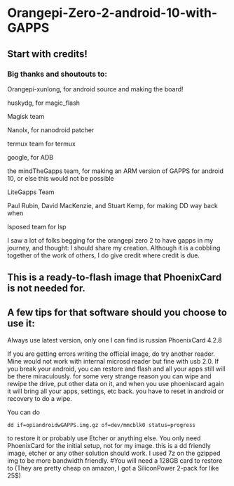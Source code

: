 # Orangepi-Zero-2-android-10-with-GAPPS

## Start with credits!

### Big thanks and shoutouts to:

Orangepi-xunlong, for android source and making the board!

huskydg, for magic_flash

Magisk team

Nanolx, for nanodroid patcher

termux team for termux 

google, for ADB

the mindTheGapps team, for making an ARM version of GAPPS for android 10, or else this would not be possible

LiteGapps Team

Paul Rubin, David MacKenzie, and Stuart Kemp, for making DD way back when

lsposed team for lsp

I saw a lot of folks begging for the orangepi zero 2 to have gapps in my journey, and thought:
I should share my creation. Although it is a cobbling together of the work of others, I do give credit
where credit is due. 

## This is a ready-to-flash image that PhoenixCard is not needed for.

## A few tips for that software should you choose to use it:

Always use latest version, only one I can find is russian PhoenixCard 4.2.8

If you are getting errors writing the official image, do try another reader. Mine would not work with internal microsd reader but fine with usb 2.0. If you break your android, you can restore and flash and all your apps still will be there miraculously. for some very strange reason you can wipe and rewipe the drive, put other data on it, and when you use phoenixcard again it will bring all your apps, settings, etc back. you have to reset in android or recovery to do a wipe.


You can do 

`dd if=opiandroidwGAPPS.img.gz of=dev/mmcblk0 status=progress`

to restore it or probably use Etcher or anything else. You only need PhoenixCard for the initial setup, not for my image.
this is a dd friendly image, etcher or any other solution should work.
I used 7z on the gzipped img to be more bandwidth friendly.
#You will need a 128GB card to restore to (They are pretty cheap on amazon, I got a SiliconPower 2-pack for like 25$)
